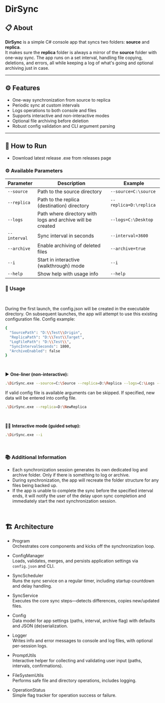 # DirSync

## 📋 About

**DirSync** is a simple C# console app that syncs two folders: **source** and **replica**.  
It makes sure the **replica** folder is always a mirror of the **source** folder with one-way sync. The app runs on a set interval, handling file copying, deletions, and errors, all while keeping a log of what's going and optional archiving just in case. 


---

## ⚙️ Features

- One-way synchronization from source to replica
- Periodic sync at custom intervals
- Logs operations to both console and files
- Supports interactive and non-interactive modes
- Optional file archiving before deletion
- Robust config validation and CLI argument parsing

---

## 🚀 How to Run

- Download latest release .exe from releases page 

### ⚙️ Available Parameters

| Parameter       | Description                                                | Example                                      |
|-----------------|------------------------------------------------------------|----------------------------------------------|
| `--source`      | Path to the source directory                               | `--source=C:\source`                         |
| `--replica`     | Path to the replica (destination) directory                | `--replica=D:\replica`                       |
| `--logs`        | Path where directory with logs and archive will be created | `--logs=C:\Desktop`                          |
| `--interval`    | Sync interval in seconds                                   | `--interval=3600`                            |
| `--archive`     | Enable archiving of deleted files                          | `--archive=true`                             |
| `--i`           | Start in interactive (walkthrough) mode                    | `--i`                                        |
| `--help`        | Show help with usage info                                  | `--help`                                     |



### 🏁 Usage

<br>

During the first launch, the config.json will be created in the executable directory. On subsequent launches, the app will attempt to use this existing configuration file.
Config example:
```bash
{
  "SourcePath": "D:\\Test\\Origin",
  "ReplicaPath": "D:\\Test\\Target",
  "LogFilePath": "D:\\Test\\",
  "SyncIntervalSeconds": 1800,
  "ArchiveEnabled": false
}
```
<br>


▶️ **One-liner (non-interactive):** 
```bash
.\DirSync.exe --source=C:\Source --replica=D:\Replica --logs=C:\Logs --interval=3600 --archive=true
```
If valid config file is available arguments can be skipped. If specified, new data will be entered into config file.
```bash
.\DirSync.exe --replica=D:\NewReplica
```
<br>

🧑‍💻 **Interactive mode (guided setup):**
```bash
.\DirSync.exe --i
```

<br>

### 📚 Additional Information
- Each synchronization session generates its own dedicated log and archive folder. Only if there is something to log or archive.
- During synchronization, the app will recreate the folder structure for any files being backed up.
- If the app is unable to complete the sync before the specified interval ends, it will notify the user of the delay upon sync completion and immediately start the next synchronization session.

<br>

## 🏗 Architecture

- Program  
  Orchestrates core components and kicks off the synchronization loop.

- ConfigManager  
  Loads, validates, merges, and persists application settings via `config.json` and CLI.

- SyncScheduler  
  Runs the sync service on a regular timer, including startup countdown and delay handling.

- SyncService  
  Executes the core sync steps—detects differences, copies new/updated files.

- Config  
  Data model for app settings (paths, interval, archive flag) with defaults and JSON (de)serialization.
  
- Logger  
  Writes info and error messages to console and log files, with optional per-session logs.

- PromptUtils  
  Interactive helper for collecting and validating user input (paths, intervals, confirmations).

- FileSystemUtils  
  Performs safe file and directory operations, includes logging.
  
- OperationStatus  
  Simple flag tracker for operation success or failure.
